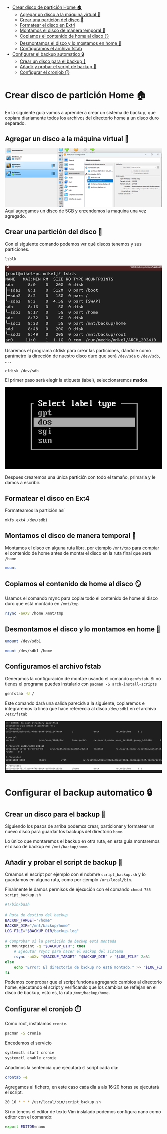 - [Crear disco de partición Home 🏠](#crear-disco-de-partición-home-)
  - [Agregar un disco a la máquina virtual 💽](#agregar-un-disco-a-la-máquina-virtual-)
  - [Crear una partición del disco 🍕](#crear-una-partición-del-disco-)
  - [Formatear el disco en Ext4](#formatear-el-disco-en-ext4)
  - [Montamos el disco de manera temporal 🏇](#montamos-el-disco-de-manera-temporal-)
  - [Copiamos el contenido de home al disco 🪞](#copiamos-el-contenido-de-home-al-disco-)
  - [Desmontamos el disco y lo montamos en home 🧩](#desmontamos-el-disco-y-lo-montamos-en-home-)
  - [Configuramos el archivo fstab](#configuramos-el-archivo-fstab)
- [Configurar el backup automatico 🔒](#configurar-el-backup-automatico-)
  - [Crear un disco para el backup 💽](#crear-un-disco-para-el-backup-)
  - [Añadir y probar el script de backup 📜](#añadir-y-probar-el-script-de-backup-)
  - [Configurar el cronjob ⏱️](#configurar-el-cronjob-️)


# Crear disco de partición Home 🏠

En la siguiente guía vamos a aprender a crear un sistema de backup, que copiara diariamente todos los archivos del directorio home a un disco duro separado.

## Agregar un disco a la máquina virtual 💽
![alt text](backup-images/image.png)
Aquí agregamos un disco de 5GB y encendemos la maquina una vez agregado.

## Crear una partición del disco 🍕

Con el siguiente comando podemos ver qué discos tenemos y sus particiones.

```bash
lsblk
```
![alt text](backup-images/image-1.png)

Usaremos el programa cfdisk para crear las particiones, dándole como parámetro la dirección de nuestro disco duro que será `/dev/sda` o `/dev/sdb`, ... .

```bash
cfdisk /dev/sdb
```

El primer paso será elegir la etiqueta (label), seleccionaremos **msdos**.

![Alt text](images/Pasted%20image%2020231214085236.png)

Despues crearemos una única partición con todo el tamaño, primaria y le damos a escribir.

## Formatear el disco en Ext4 

Formateamos la partición así

```bash
mkfs.ext4 /dev/sdb1
```

## Montamos el disco de manera temporal 🏇

Montamos el disco en alguna ruta libre, por ejemplo `/mnt/tmp` para compiar el contenido de home antes de montar el disco en la ruta final que será `/home` 

```bash
mount 
```

## Copiamos el contenido de home al disco 🪞

Usamos el comando rsync para copiar todo el contenido de home al disco duro que está montado en `/mnt/tmp`

```bash
rsync -aAXv /home /mnt/tmp
```

## Desmontamos el disco y lo montamos en home 🧩

```bash
umount /dev/sdb1
```

```bash
mount /dev/sdb1 /home
```

## Configuramos el archivo fstab

Generamos la configuración de montaje usando el comando `genfstab`. Si no tienes el programa puedes instalarlo con `pacman -S arch-install-scripts`

```bash
genfstab -U /
```

Este comando dará una salida parecida a la siguiente, copiaremos e integraremos la linea que hace referencia al disco `/dev/sdb1` en el archivo `/etc/fstab` 

![alt text](backup-images/image-2.png)

# Configurar el backup automatico 🔒

## Crear un disco para el backup 💽

Siguiendo los pasos de arriba podemos crear, particionar y formatear un nuevo disco para guardar los backups del directorio `home`.

Lo único que montaremos el backup en otra ruta, en esta guía montaremos el disco de backup en `/mnt/backup/home`.

## Añadir y probar el script de backup 📜

Creamos el escript por ejemplo con el nobmre `script_backup.sh` y lo guardamos en alguna ruta, como por ejemplo `/urs/local/bin`.

Finalmente le damos permisos de ejecución con el comando `chmod 755 script_backup.sh` 

```bash
#!/bin/bash

# Ruta de destino del backup
BACKUP_TARGET="/home"
BACKUP_DIR="/mnt/backup/home"
LOG_FILE="$BACKUP_DIR/backup.log"

# Comprobar si la partición de backup está montada
if mountpoint -q "$BACKUP_DIR"; then
    # Ejecutar rsync para hacer el backup del sistema
    rsync -aAXv "$BACKUP_TARGET" "$BACKUP_DIR" > "$LOG_FILE" 2>&1
else
    echo "Error: El directorio de backup no está montado." >> "$LOG_FILE"
fi

```

Podemos comprobar que el script funciona agregando cambios al directorio home, ejecutando el script y verificando que los cambios se reflejan en el disco de backup, esto es, la ruta `/mnt/backup/home`.

## Configurar el cronjob ⏱️

Como root, instalamos `cronie`. 

```bash 
pacman -S cronie
```

Encedemos el servicio

```bash
systemctl start cronie
systemctl enable cronie
```

Añadimos la sentencia que ejecutará el script cada día:
```bash
crontab -e
```
Agregamos al fichero, en este caso cada día a als 16:20 horas se ejecutará el script.

```bash
20 16 * * * /usr/local/bin/script_backup.sh
```

Si no teneos el editor de texto Vim instalado podemos configura nano como editor con el comando: 
```bash
export EDITOR=nano
```

